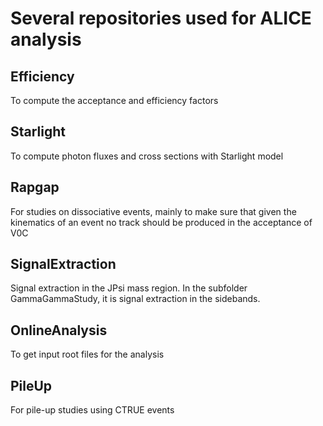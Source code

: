 # Several repositories used for ALICE analysis

## Efficiency
To compute the acceptance and efficiency factors

## Starlight
To compute photon fluxes and cross sections with Starlight model

## Rapgap

For studies on dissociative events, mainly to make sure that given the kinematics of an event no track should be produced in the acceptance of V0C

## SignalExtraction

Signal extraction in the JPsi mass region. In the subfolder GammaGammaStudy, it is signal extraction in the sidebands.

## OnlineAnalysis

To get input root files for the analysis

## PileUp

For pile-up studies using CTRUE events
